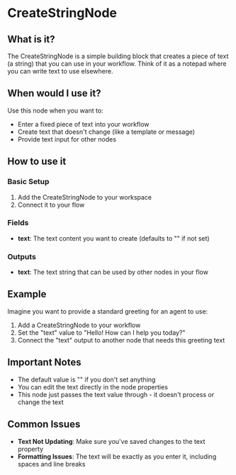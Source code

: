 # CreateStringNode

## What is it?

The CreateStringNode is a simple building block that creates a piece of text (a string) that you can use in your workflow. Think of it as a notepad where you can write text to use elsewhere.

## When would I use it?

Use this node when you want to:

- Enter a fixed piece of text into your workflow
- Create text that doesn't change (like a template or message)
- Provide text input for other nodes

## How to use it

### Basic Setup

1. Add the CreateStringNode to your workspace
1. Connect it to your flow

### Fields

- **text**: The text content you want to create (defaults to "<Empty>" if not set)

### Outputs

- **text**: The text string that can be used by other nodes in your flow

## Example

Imagine you want to provide a standard greeting for an agent to use:

1. Add a CreateStringNode to your workflow
1. Set the "text" value to "Hello! How can I help you today?"
1. Connect the "text" output to another node that needs this greeting text

## Important Notes

- The default value is "<Empty>" if you don't set anything
- You can edit the text directly in the node properties
- This node just passes the text value through - it doesn't process or change the text

## Common Issues

- **Text Not Updating**: Make sure you've saved changes to the text property
- **Formatting Issues**: The text will be exactly as you enter it, including spaces and line breaks
